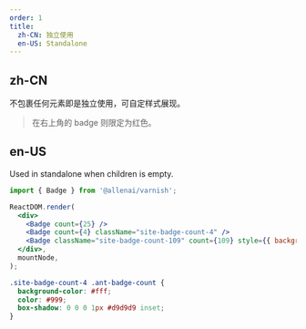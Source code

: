 ```yaml
---
order: 1
title:
  zh-CN: 独立使用
  en-US: Standalone
---
```


## zh-CN

不包裹任何元素即是独立使用，可自定样式展现。

> 在右上角的 badge 则限定为红色。

## en-US

Used in standalone when children is empty.

```jsx
import { Badge } from '@allenai/varnish';

ReactDOM.render(
  <div>
    <Badge count={25} />
    <Badge count={4} className="site-badge-count-4" />
    <Badge className="site-badge-count-109" count={109} style={{ backgroundColor: '#52c41a' }} />
  </div>,
  mountNode,
);
```

```css
.site-badge-count-4 .ant-badge-count {
  background-color: #fff;
  color: #999;
  box-shadow: 0 0 0 1px #d9d9d9 inset;
}
```

<style>
.ant-badge-not-a-wrapper:not(.ant-badge-status) {
  margin-right: 8px;
}
.ant-badge.ant-badge-rtl:not(.ant-badge-not-a-wrapper) {
  margin-right: 0;
  margin-left: 20px;
}
[data-theme="dark"] .site-badge-count-4 .ant-badge-count {
  background-color: #141414;
  box-shadow: 0 0 0 1px #434343 inset;
}
</style>
